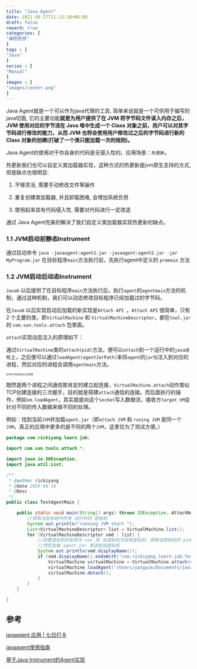 ```yaml
---
title: "Java Agent"
date: 2021-08-27T11:15:10+08:00
draft: false
reward: true
categories: [
"编程思想"
]
tags : [
"Java"
]
series : [
"Manual"
]
images : [
"images/center.png"
]
---
```


[comment]: <> "# Java agent"

 Java Agent就是一个可以作为java代理的工具, 简单来说就是一个可供用于编写的java切面, 它的主要功能**就是为用户提供了在 JVM 将字节码文件读入内存之后，JVM 使用对应的字节流在 Java 堆中生成一个 Class 对象之前，用户可以对其字节码进行修改的能力，从而 JVM 也将会使用用户修改过之后的字节码进行新的Class 对象的创建(打破了一个类只能加载一次的规则)。**

 Java Agent的使用对于你自身的代码是无侵入性的。应用场景：`热更新`。

热更新我们也可以自定义类加载器实现，这种方式的热更新是jvm原生支持的方式, 但是缺点也很明显:

1. 不够灵活, 需要手动修改文件等操作

2. 重复创建类加载器, 并且卸载困难, 会增加系统负担

3. 使用起来具有代码侵入性, 需要对代码进行一定改造

通过 Java Agent完美的解决了我们自定义类加载器实现热更新的缺点。

### 1.1 JVM启动前静态Instrument

通过启动命令 `java -javaagent:agent1.jar -javaagent:agent2.jar -jar MyProgram.jar` 在目标程序`main`方法执行前，先执行agent中定义的 `premain` 方法

### 1.2 JVM启动后动态Instrument

`Java6` 以后提供了在目标程序`main`方法执行后，执行`agent`的`agentmain`方法的机制，通过这种机制，我们可以动态修改目标程序已经加载过的字节码。

在`Java6` 以后实现启动后加载的新实现是`Attach API `。`Attach API` 很简单，只有 2 个主要的类，即`VirtualMachine` 和 `VirtualMachineDescriptor`，都在`tool.jar` 的 `com.sun.tools.attach` 包里面。

`attach`实现动态注入的原理如下：

通过`VirtualMachine`类的`attach(pid)`方法，便可以`attach`到一个运行中的`java进程`上，之后便可以通过`loadAgent(agentJarPath)`来将`agent`的`jar包`注入到对应的进程，然后对应的进程会调用`agentmain`方法。

<img src="https://picgo.6and.ltd/img/1607781-20190817155003876-767522290.png" alt="attach实现动态注入的原理" style="zoom: 40%;" />

既然是两个进程之间通信那肯定的建立起连接，`VirtualMachine.attach`动作类似TCP创建连接的三次握手，目的就是搭建`attach`通信的连接。而后面执行的操作，例如`vm.loadAgent`，其实就是向这个`socket`写入数据流，接收方`target VM`会针对不同的传入数据来做不同的处理。

例如：找到当前`JVM`并加载`agent.jar`（即`attach JVM` 和 `runing JVM` 是同一个 `JVM`，真正的应用中更多的是不同的两个`JVM`，这里仅为了测试方便。）

```java
package com.rickiyang.learn.job;

import com.sun.tools.attach.*;

import java.io.IOException;
import java.util.List;

/**
 * @author rickiyang
 * @date 2019-08-16
 * @Desc
 */
public class TestAgentMain {

    public static void main(String[] args) throws IOException, AttachNotSupportedException, AgentLoadException, AgentInitializationException {
        //获取当前系统中所有 运行中的 虚拟机
        System.out.println("running JVM start ");
        List<VirtualMachineDescriptor> list = VirtualMachine.list();
        for (VirtualMachineDescriptor vmd : list) {
            //如果虚拟机的名称为 xxx 则 该虚拟机为目标虚拟机，获取该虚拟机的 pid
            //然后加载 agent.jar 发送给该虚拟机
            System.out.println(vmd.displayName());
            if (vmd.displayName().endsWith("com.rickiyang.learn.job.TestAgentMain")) {
                VirtualMachine virtualMachine = VirtualMachine.attach(vmd.id());
                virtualMachine.loadAgent("/Users/yangyue/Documents/java-agent.jar");
                virtualMachine.detach();
            }
        }
    }

}
```



## 参考

[javaagent 应用 | 七日打卡](https://juejin.cn/post/6917522279303741453)

[javaagent使用指南](https://www.cnblogs.com/rickiyang/p/11368932.html)

[基于Java Instrument的Agent实现](https://juejin.cn/post/6844903587156328455)

